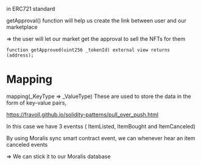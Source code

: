 in ERC721 standard

getApproval() function will help us create the link between user and our marketplace

=> the user will let our market get the approval to sell the NFTs for them

    function getApproved(uint256 _tokenId) external view returns (address);

# Mapping

mapping(\_KeyType => \_ValueType)
These are used to store the data in the form of key-value pairs,

https://fravoll.github.io/solidity-patterns/pull_over_push.html

In this case we have 3 eventss ( ItemListed, ItemBought and ItemCanceled)

By using Moralis sync smart contract event, we can whenever hear an item canceled events

=> We can stick it to our Moralis database

